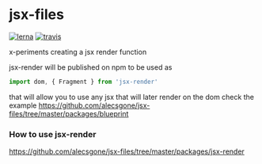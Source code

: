 # jsx-files
[![lerna](https://img.shields.io/badge/maintained%20with-lerna-cc00ff.svg)](https://lernajs.io/)
[![travis](https://travis-ci.org/alecsgone/jsx-files.svg?branch=master)](https://travis-ci.org/alecsgone/jsx-files)

x-periments creating a jsx render function

jsx-render will be published on npm to be used as
```jsx
import dom, { Fragment } from 'jsx-render'
```
that will allow you to use any jsx that will later render on the dom
check the example https://github.com/alecsgone/jsx-files/tree/master/packages/blueprint

### How to use jsx-render
https://github.com/alecsgone/jsx-files/tree/master/packages/jsx-render
